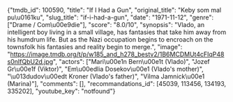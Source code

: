 {"tmdb_id": 100590, "title": "If I Had a Gun", "original_title": "Keby som mal pu\u0161ku", "slug_title": "if-i-had-a-gun", "date": "1971-11-12", "genre": ["Drame / Com\u00e9die"], "score": "8.0/10", "synopsis": "Vlado, an intelligent boy living in a small village, has fantasies that take him away from his humdrum life. But as the Nazi occupation begins to encroach on the townsfolk his fantasies and reality begin to merge.", "image": "https://image.tmdb.org/t/p/w185_and_h278_bestv2/1B6MCDMUt4cFIqP48s0nIfQbU2d.jpg", "actors": ["Mari\u00e1n Bern\u00e1t (Vlado)", "Jozef Gr\u00e1f (Viktor)", "Em\u00edlia Dosekov\u00e1  (Vlado's mother)", "\u013dudov\u00edt Kroner (Vlado's father)", "Vilma Jamnick\u00e1 (Marina)"], "comments": [], "recommandations_id": [45039, 113456, 134193, 335202], "youtube_key": "notfound"}